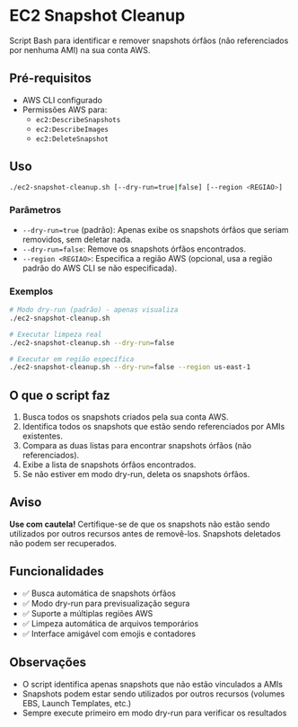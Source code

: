 # EC2 Snapshot Cleanup

Script Bash para identificar e remover snapshots órfãos (não referenciados por nenhuma AMI) na sua conta AWS.

## Pré-requisitos

- AWS CLI configurado
- Permissões AWS para:
  - `ec2:DescribeSnapshots`
  - `ec2:DescribeImages`
  - `ec2:DeleteSnapshot`

## Uso

```bash
./ec2-snapshot-cleanup.sh [--dry-run=true|false] [--region <REGIAO>]
```

### Parâmetros

- `--dry-run=true` (padrão): Apenas exibe os snapshots órfãos que seriam removidos, sem deletar nada.
- `--dry-run=false`: Remove os snapshots órfãos encontrados.
- `--region <REGIAO>`: Especifica a região AWS (opcional, usa a região padrão do AWS CLI se não especificada).

### Exemplos

```bash
# Modo dry-run (padrão) - apenas visualiza
./ec2-snapshot-cleanup.sh

# Executar limpeza real
./ec2-snapshot-cleanup.sh --dry-run=false

# Executar em região específica
./ec2-snapshot-cleanup.sh --dry-run=false --region us-east-1
```

## O que o script faz

1. Busca todos os snapshots criados pela sua conta AWS.
2. Identifica todos os snapshots que estão sendo referenciados por AMIs existentes.
3. Compara as duas listas para encontrar snapshots órfãos (não referenciados).
4. Exibe a lista de snapshots órfãos encontrados.
5. Se não estiver em modo dry-run, deleta os snapshots órfãos.

## Aviso

**Use com cautela!** Certifique-se de que os snapshots não estão sendo utilizados por outros recursos antes de removê-los. Snapshots deletados não podem ser recuperados.

## Funcionalidades

- ✅ Busca automática de snapshots órfãos
- ✅ Modo dry-run para previsualização segura
- ✅ Suporte a múltiplas regiões AWS
- ✅ Limpeza automática de arquivos temporários
- ✅ Interface amigável com emojis e contadores

## Observações

- O script identifica apenas snapshots que não estão vinculados a AMIs
- Snapshots podem estar sendo utilizados por outros recursos (volumes EBS, Launch Templates, etc.)
- Sempre execute primeiro em modo dry-run para verificar os resultados
